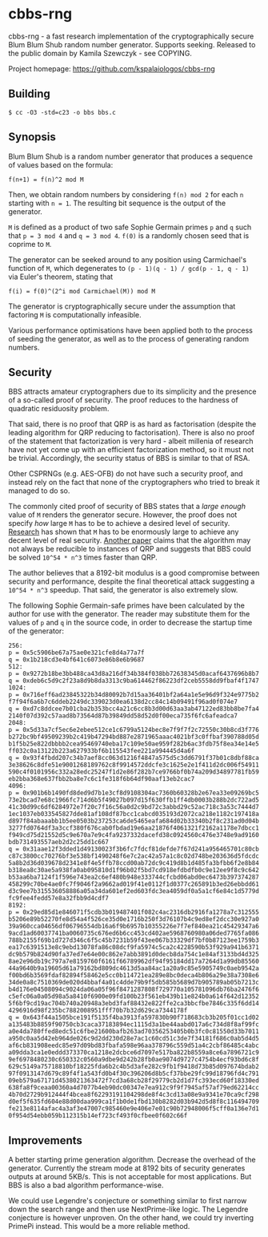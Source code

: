 # cbbs-rng
cbbs-rng - a fast research implementation of the cryptographically
secure Blum Blum Shub random number generator. Supports seeking.
Released to the public domain by Kamila Szewczyk - see COPYING.

Project homepage: https://github.com/kspalaiologos/cbbs-rng

## Building

```
$ cc -O3 -std=c23 -o bbs bbs.c
```

## Synopsis

Blum Blum Shub is a random number generator that produces a sequence
of values based on the formula:

```
f(n+1) = f(n)^2 mod M
```

Then, we obtain random numbers by considering `f(n) mod 2` for each
`n` starting with `n = 1`. The resulting bit sequence is the output
of the generator.

`M` is defined as a product of two safe Sophie Germain primes `p` and
`q` such that `p = 3 mod 4` and `q = 3 mod 4`. `f(0)` is a randomly
chosen seed that is coprime to `M`.

The generator can be seeked around to any position using Carmichael's
function of `M`, which degenerates to
`(p - 1)(q - 1) / gcd(p - 1, q - 1)` via Euler's theorem, stating that

```
f(i) = f(0)^(2^i mod Carmichael(M)) mod M
```

The generator is cryptographically secure under the assumption that
factoring `M` is computationally infeasible.

Various performance optimisations have been applied both to the process
of seeding the generator, as well as to the process of generating
random numbers.

## Security

BBS attracts amateur cryptographers due to its simplicity and the presence
of a so-called proof of security. The proof reduces to the hardness of
quadratic residuosity problem.

That said, there is no proof that QRP is as hard as factorisation (despite
the leading algorithm for QRP reducing to factorisation). There is also no
proof of the statement that factorization is very hard - albeit millenia of
research have not yet come up with an efficient factorization method, so it
must not be trivial. Accordingly, the security status of BBS is similar
to that of RSA. 

Other CSPRNGs (e.g. AES-OFB) do not have such a security proof, and instead
rely on the fact that none of the cryptographers who tried to break it managed
to do so.

The commonly cited proof of security of BBS states that a *large enough* value
of `M` renders the generator secure. However, the proof does not specify *how*
large `M` has to be to achieve a desired level of security.
[Research](https://berry.win.tue.nl/papers/ima05bbs.pdf) has shown that `M`
has to be enormously large to achieve any decent level of real security.
[Another paper](https://eprint.iacr.org/2011/442.pdf) claims that the algorithm
may not always be reducible to instances of QRP and suggests that BBS could be
solved `10^54 * n^3` times faster than QRP.

The author believes that a 8192-bit modulus is a good compromise between
security and performance, despite the final theoretical attack suggesting
a `10^54 * n^3` speedup. That said, the generator is also extremely slow.

The following Sophie Germain-safe primes have been calculated by the author
for use with the generator. The reader may substitute them for the values of
`p` and `q` in the source code, in order to decrease the startup time
of the generator:

```
256:
p = 0x5c5906be67a75ae0e321cfe8d4a77a7f
q = 0x1b218cd3e4bf641c6073e86b8e6b9687
512:
p = 0x9272b18be3bb488ca43d8a216df34b384f038bb72638345d0acaf6437696b8b7
q = 0xdeb6c5d9c2f23a8d9b8da3313c9ba614462f86223df2ceb5558dd9fbaf4f1747
1024:
p = 0x716eff6ad23845322b34d80092b7d15aa36401bf2a64a1e5e96d9f324e9775b2
f7f94f6a6b7c6ddeb2249dc339023d0ea6138d2cc84c14b09491f96ad0f074e7
q = 0xd7c8ddcee7b01cba2b353bcc4a21c6cc8b3d00d63aa3ab47122ed83bb8be7fa4
2140f07d392c57aad8b73564d87b39849dd58d52d0f00eca735f6fc6afeadca7
2048:
p = 0x5d33a7cf5ec6e2ebee512ce1c6799a5124bec8e7f9f7f2c72550c30b8cd3f776
b272bc9bf49509239b2c419b47294bd887e2871965aaac4021bf3c0ffbaf390788d05d
b1f5b25e822dbbbb2cea95469740eba17c109e50ae959f282b6ac3fdb75f8ea34e14e5
ff032c0a13122b223a627933bf6b115543fee221a994445d4a6f
q = 0x93f4fbdd207c34b7aef8cc063d1216f4847a575d5c3dd6791f37b01c8dbf88ca
3e38626c8dfe51e9001268189762c8f9914572ddcfe3c1625e2e1f411d2dc006f54911
590c4f0101956c332a28edc25247f1d2e86f282b7ce9766bf0b74a209d34897781fb59
eb2bba368e637fbb2ba8e7c6c1fe318f6b64df90aaf13eb2cac7
4096:
p = 0x901b6b1490fd8ded9d7b1e3cf8d9108304ac7360b60328b2e67ea33e09269bc5
73e2bcad7e68c1966fc714d6b5f49027b097d15f630ffb1ff4db0003b288b2dc722ad5
41c30d99c6df6284972e7f20c7f16c56a0d2c9bd72c3abbd29c52ac718c3a53c7444d7
1ec1037eb033545827dde81af108df87bcc1cabcd035193d2072ca218e1182c197418a
d897f84abaaabb1b5ee0503b237253ca6de5465eafa684d02b33340b2f8c231ad0d04b
3277fd0764df3a3ccf380f676cab0fbdad19e6aa21876f4061321f2162a1178e7dbcc1
f949cd75d21552d5c9e670a7e9c4fa9237332dacefd38c0924560c476e3748e9ad9160
bdb731493557aeb2d2c25dd1c667
q = 0x31aae12f3dded1d49130023f3b6fc7fdcf81defde7f67d241a956465701c80cb
c87c3800cc70276bf3e538bf1490248f6e7c2ac42a57a1c8c02d748be203636d5fdcdc
5a8b2d36d039678d2341e8f4e5ffb78ccd00ab72dc9c419d8b1d485fa3bfbb6f2e8b84
b318ea8c30ae5a938fa0ab095810d1f96b02f5bd7cd918efdbdfb0c9e12ee9f8c9c642
b53aa6ba7124f1f596e743ea2c6ef480b948e333744cfcbd06abd0ec6473b397374287
458299c70be4ae0fc7f9046f2a9662ad019f41e0112f1d0377c265891b3ed26ebbdd61
d3c9ee7b315536058886a05a34da601ef2ed603fdc3ea4059df0a5a1cf6e84c1d5779d
fc9fee4fedd57e8a32fbb9d4cdf7
8192:
p = 0x29ed85d1e846071f5cdb3b019487401f082c4ac2316db2916fa1278a7c312555
b5206e89b52270fe8d54a4f526ce35d0e1716b250f3d76107b4c9ed8ef2dcc30e927a0
39a960cca04656df06796554db16a6f9b6957b10355226e7f7ef840ea21c45429347a6
9acd1ad60037741ba0060735c676ed6b6cc453cd402ae5968760980a06ded7765fa086
788b2155f69b1d727d346c6f5c45b7231b59f43ee067b33329df7bf0b87123ee1759b3
ea17c6391513e8c9ebd13078fa86c08dcf9fa5974c5ca2c4228590b53f929a941b6371
dc9b579b824d90fa37ed7e64e00c862e7abb3891d0decb8da754c1e84af3133bd4d325
8ae2e96db19c797a7e8159760f6161f66789962df94f95184dd17a7264d1a99db85560
44a9640b9a19605d61a79162bd809dc4613d5aa84ac1a20a9c85e5905749c0aeb9542a
f00bd6b3569fdaf82894f58462e5cc0b114721ea289e8bc0deca4b806a29e38a7308e6
34de0a8c7510369de020d4bbaf4a01c4dde79b9f5db585b5689d7b905789ab05b7213c
b4d176e04508094c9024da06a05f96f8471287808f729770a105781096db76ba2476f6
c5efc06a0a05d98a5a8410f6900e09fd100b23f561eb439b11e824b0a614f642d12352
5f6bf9cd19ac704b740a20948a3ebd3faf88432e822ffe2ca3bbcfbe7846c335f6dd14
4296916d98f235bc7882008951fff70b7b32d629ca7344178f
q = 0x643f44a1505bce191f5135f4ba3913fa597830b90f718683cb3b205f01cc1d02
a135483b8859f90750cb3caca37183894ec1115d3a1be44aabd017a6c734d8f8af99fc
a0e4da780ffed8edc51c6fbe21600bafb263ad70356253405b0b3fc0c81550d33b7011
a950c0aa5d42eb964de026c9d2dd230d28e7ac1c60cd51c3de7f34181f686c0ab5d4d5
af6cb831908eedc85e97d09bd83fbafa598e96aa378796c559d51a4c2cbf86485c4abc
a09dda3ca1e0eddd373370ca1218e2dcbce6d7097e517ba822b8559a8ce6a7896721c9
9ef6978480230c650332c0560a9dbe9d242b28fb0ae9074d9727c4754b4ecf93bd6c8f
629c5149a75718810bf18225fda6b2c4b5d3afe282c9fb1f9418d73b85d097674bdab2
97f0913147d679c89f4f1a543fd0b4f30c396206d8b5cf37bbe29fc99d18796fd4c791
09eb579a67171d4538021363472f7cd3a68cb28f29779cb2d1d7fc393ecd60f18330ed
638fa8f9ceaa00360a4d7077b4eb90dc00347e7ea912c9f9f7945af57af79ed62214cc
4b70d2729b912444f4bcea8f62293191104298de8f4c3cd13a08e9a9341e70ca9cf298
d0ef5f635fd604e88d00daa999ca1f1b0de1fbd130b8282d03b942d5d8f8c116494709
fe213e8114afac4a3af3e47007c985460e9e406e7e01c90b72948006f5cff0a136e7d1
0f954d54ebb059b112315b14ef723cf493f0cfbee0f602c66f
```

## Improvements

A better starting prime generation algorithm. Decrease the overhead
of the generator. Currently the stream mode at 8192 bits of security
generates outputs at around 5KB/s. This is not acceptable for most
applications. But BBS is also a bad algorithm performance-wise.

We could use Legendre's conjecture or something similar to first narrow
down the search range and then use NextPrime-like logic. The Legendre
conjecture is however unproven. On the other hand, we could try inverting
PrimePi instead. This would be a more reliable method.

